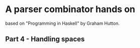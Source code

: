 # A parser combinator hands on

based on "Programming in Haskell" by Graham Hutton.

## Part 4 - Handling spaces
